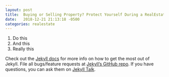 ```yaml
---
layout: post
title:  Buying or Selling Property? Protect Yourself During a RealEstate Transaction"
date:   2018-12-21 21:13:18 -0500
categories: realestate 
---
```



1. Do this
2. And this
3. Really this


Check out the [Jekyll docs][jekyll-docs] for more info on how to get the most out of Jekyll. File all bugs/feature requests at [Jekyll’s GitHub repo][jekyll-gh]. If you have questions, you can ask them on [Jekyll Talk][jekyll-talk].

[jekyll-docs]: https://jekyllrb.com/docs/home
[jekyll-gh]:   https://github.com/jekyll/jekyll
[jekyll-talk]: https://talk.jekyllrb.com/
